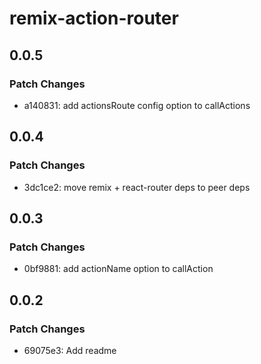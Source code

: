 # remix-action-router

## 0.0.5

### Patch Changes

- a140831: add actionsRoute config option to callActions

## 0.0.4

### Patch Changes

- 3dc1ce2: move remix + react-router deps to peer deps

## 0.0.3

### Patch Changes

- 0bf9881: add actionName option to callAction

## 0.0.2

### Patch Changes

- 69075e3: Add readme

